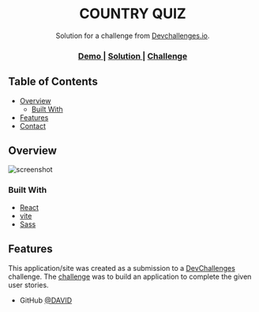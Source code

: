 <!-- Please update value in the {}  -->

<h1 align="center">COUNTRY QUIZ</h1>

<div align="center">
   Solution for a challenge from  <a href="http://devchallenges.io" target="_blank">Devchallenges.io</a>.
</div>

<div align="center">
  <h3>
    <a href="https://country-hshy.onrender.com/">
      Demo
    </a>
    <span> | </span>
    <a href="https://github.com/MarckWeb/front-end-developer-from-devchallenge/tree/main/country">
      Solution
    </a>
    <span> | </span>
    <a href="https://devchallenges.io/challenges/Bu3G2irnaXmfwQ8sZkw8">
      Challenge
    </a>
  </h3>
</div>

<!-- TABLE OF CONTENTS -->

## Table of Contents

- [Overview](#overview)
  - [Built With](#built-with)
- [Features](#features)
- [Contact](#contact)

<!-- OVERVIEW -->

## Overview

![screenshot](https://github.com/MarckWeb/front-end-developer-from-devchallenge/blob/main/country/src/assets/img/Imagen1.png)


### Built With

<!-- This section should list any major frameworks that you built your project using. Here are a few examples.-->

- [React](https://reactjs.org/)
- [vite](https://vitejs.dev/)
- [Sass](https://sass-lang.com/)

## Features

<!-- List the features of your application or follow the template. Don't share the figma file here :) -->

This application/site was created as a submission to a [DevChallenges](https://devchallenges.io/challenges) challenge. The [challenge](https://devchallenges.io/challenges/Bu3G2irnaXmfwQ8sZkw8) was to build an application to complete the given user stories.



- GitHub [@DAVID](https://github.com/MarckWeb)
